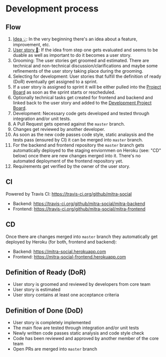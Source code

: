 # Development process
## Flow
1. [Idea 💡](https://github.com/mitra-social/mitra-docs/issues?q=is%3Aissue+label%3A%22idea+%F0%9F%92%A1%22): In the very beginning there's an idea about a feature, improvement, etc.
2. [User story 📓](https://github.com/mitra-social/mitra-docs/issues?q=is%3Aissue+label%3A%22user+story+%F0%9F%93%93%22): If the idea from step one gets evaluated and seems to be duable as well as important to do it becomes a user story. 
3. Grooming: The user stories get groomed and estimated. There are technical and non-technical discussion/clarifications and maybe some refinements of the user story taking place during the grooming.
4. Selecting for development: User stories that fulfill the definition of ready (DoR) eventually get assigned to a sprint.
5. If a user story is assigned to sprint it will be either pulled into the [Project Board](https://github.com/orgs/mitra-social/projects/2) as soon as the sprint starts or rescheduled.
6. Optionally technical tasks get created for frontend and backend and linked back to the user story and added to the [Development Project Board](https://github.com/orgs/mitra-social/projects/1).
7. Development: Necessary code gets developed and tested through integration and/or unit tests.
8. A Pull Request gets opened against the `master` branch.
9. Changes get reviewed by another developer.
10. As soon as the new code passes code style, static analaysis and the tests pass (ensured by CI) it can be merged into `master` branch.
11. For the backend and frontend repository the `master` branch gets automatically deployed to the staging enviornmen on Heroku (see: "CD" below)  once there are new changes merged into it. There's no automated deployment of the frontend repository yet.
12. Requirements get verified by the owner of the user story.

## CI
Powered by Travis CI: https://travis-ci.org/github/mitra-social

* Backend: https://travis-ci.org/github/mitra-social/mitra-backend
* Frontend: https://travis-ci.org/github/mitra-social/mitra-frontend

## CD
Once there are changes merged into `master` branch they automatically get deployed by Heroku (for both, frontend and backend):

* Backend: https://mitra-social.herokuapp.com
* Frontend: https://mitra-social-frontend.herokuapp.com

## Definition of Ready (DoR)
- User story is groomed and reviewed by developers from core team
- User story is estimated
- User story contains at least one acceptance criteria

## Definition of Done (DoD)
- User story is completely implemented
- The main flow are tested through integration and/or unit tests
- Newly written code passes static analysis and code style check
- Code has been reviewed and approved by another member of the core team
- Open PRs are merged into `master` branch
